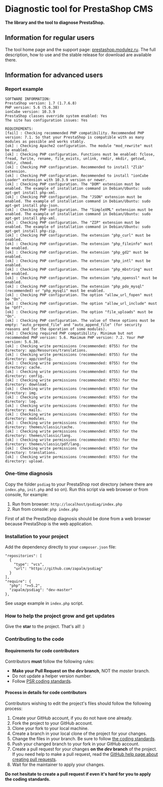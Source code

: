 # Diagnostic tool for PrestaShop CMS
**The library and the tool to diagnose PrestaShop.**

## Information for regular users
The tool home page and the support page: [prestashop.modulez.ru][1].
The full description, how to use and the stable release for download are available there.

## Information for advanced users

### Report example
```
SOFTWARE INFORMATION:
PrestaShop version: 1.7 (1.7.6.8)
PHP version: 5.6 (5.6.38)
ionCube version: 10.3.9
PrestaShop classes override system enabled: Yes
The site has configuration issues: Yes

REQUIREMENTS:
[fail] : Checking recommended PHP compatibility. Recommended PHP version: 7.1. So that your PrestaShop is compatible with as many modules as possible and works stably.
[ok] : Checking Apache2 configuration. The module "mod_rewrite" must be enabled.
[ok] : Checking PHP configuration. Functions must be enabled: fclose, fread, fwrite, rename, file_exists, unlink, rmdir, mkdir, getcwd, chdir, chmod.
[ok] : Checking PHP configuration. Recommended to install "Zlib" extension.
[ok] : Checking PHP configuration. Recommended to install "ionCube Loader" extension with 10.3.9 version or newer.
[ok] : Checking PHP configuration. The "DOM" extension must be enabled. The example of installation command in Debian/Ubuntu: sudo apt-get install php-xml.
[ok] : Checking PHP configuration. The "JSON" extension must be enabled. The example of installation command in Debian/Ubuntu: sudo apt-get install php-json.
[ok] : Checking PHP configuration. The "SimpleXML" extension must be enabled. The example of installation command in Debian/Ubuntu: sudo apt-get install php-xml.
[ok] : Checking PHP configuration. The "ZIP" extension must be enabled. The example of installation command in Debian/Ubuntu: sudo apt-get install php-zip.
[ok] : Checking PHP configuration. The extension "php_curl" must be enabled.
[ok] : Checking PHP configuration. The extension "php_fileinfo" must be enabled.
[ok] : Checking PHP configuration. The extension "php_gd2" must be enabled.
[ok] : Checking PHP configuration. The extension "php_intl" must be enabled.
[ok] : Checking PHP configuration. The extension "php_mbstring" must be enabled.
[ok] : Checking PHP configuration. The extension "php_openssl" must be enabled.
[ok] : Checking PHP configuration. The extension "php_pdo_mysql" (recommended) or "php_mysqli" must be enabled.
[ok] : Checking PHP configuration. The option "allow_url_fopen" must be "On".
[ok] : Checking PHP configuration. The option "allow_url_include" must be "Off".
[ok] : Checking PHP configuration. The option "file_uploads" must be "On".
[ok] : Checking PHP configuration. The value of these options must be empty: "auto_prepend_file" and "auto_append_file" (for security reasons and for the operation of some modules).
[ok] : Checking required PHP compatibility. Minimum but not recommended PHP version: 5.6. Maximum PHP version: 7.2. Your PHP version: 5.6.38.
[ok] : Checking write permissions (recommended: 0755) for the directory: app/Resources/translations.
[ok] : Checking write permissions (recommended: 0755) for the directory: app/config.
[ok] : Checking write permissions (recommended: 0755) for the directory: cache.
[ok] : Checking write permissions (recommended: 0755) for the directory: config.
[ok] : Checking write permissions (recommended: 0755) for the directory: download.
[ok] : Checking write permissions (recommended: 0755) for the directory: img.
[ok] : Checking write permissions (recommended: 0755) for the directory: log.
[ok] : Checking write permissions (recommended: 0755) for the directory: mails.
[ok] : Checking write permissions (recommended: 0755) for the directory: modules.
[ok] : Checking write permissions (recommended: 0755) for the directory: themes/classic/cache.
[ok] : Checking write permissions (recommended: 0755) for the directory: themes/classic/lang.
[ok] : Checking write permissions (recommended: 0755) for the directory: themes/classic/pdf/lang.
[ok] : Checking write permissions (recommended: 0755) for the directory: translations.
[ok] : Checking write permissions (recommended: 0755) for the directory: upload.
```

### One-time diagnosis
Copy the folder `psdiag` to your PrestaShop root directory (where there are `index.php`, `init.php` and so on).
Run this script via web browser or from console, for example:
1) Run from browser: `http://localhost/psdiag/index.php`
2) Run from console: `php index.php`

First of all the PrestaShop diagnosis should be done from a web browser because PrestaShop is the web application.

### Installation to your project
Add the dependency directly to your `composer.json` file:
```
"repositories": [
  {
    "type": "vcs",
    "url": "https://github.com/zapalm/psdiag"
  }
],
"require": {
  "php": ">=5.2",
  "zapalm/psdiag": "dev-master"
},
```
See usage example in `index.php` script.

### How to help the project grow and get updates
Give the **star** to the project. That's all! :)

### Contributing to the code

#### Requirements for code contributors 

Contributors **must** follow the following rules:

* **Make your Pull Request on the *dev* branch**, NOT the *master* branch.
* Do not update a helper version number.
* Follow [PSR coding standards][2].

#### Process in details for code contributors

Contributors wishing to edit the project's files should follow the following process:

1. Create your GitHub account, if you do not have one already.
2. Fork the project to your GitHub account.
3. Clone your fork to your local machine.
4. Create a branch in your local clone of the project for your changes.
5. Change the files in your branch. Be sure to follow [the coding standards][2].
6. Push your changed branch to your fork in your GitHub account.
7. Create a pull request for your changes **on the *dev* branch** of the project.
   If you need help to make a pull request, read the [GitHub help page about creating pull requests][3].
8. Wait for the maintainer to apply your changes.

**Do not hesitate to create a pull request if even it's hard for you to apply the coding standards.**

[1]: https://prestashop.modulez.ru/en/tools-scripts/50-prestashop-diagnostic-tool.html
[2]: https://www.php-fig.org/psr/
[3]: https://help.github.com/articles/about-pull-requests/
